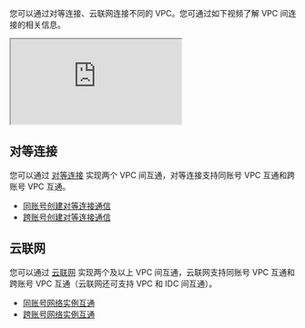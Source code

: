 您可以通过对等连接、云联网连接不同的 VPC。您可通过如下视频了解 VPC 间连接的相关信息。 
<div class="doc-video-mod"><iframe src="https://cloud.tencent.com/edu/learning/quick-play/2354-35384?source=gw.doc.media&withPoster=1&notip=1"></iframe></div>

## 对等连接
您可以通过 [对等连接](https://cloud.tencent.com/document/product/553) 实现两个 VPC 间互通，对等连接支持同账号 VPC 互通和跨账号 VPC 互通。
- [同账号创建对等连接通信](https://cloud.tencent.com/document/product/553/18836)
- [跨账号创建对等连接通信](https://cloud.tencent.com/document/product/553/18837)

## 云联网
您可以通过 [云联网](https://cloud.tencent.com/document/product/877) 实现两个及以上 VPC 间互通，云联网支持同账号 VPC 互通和跨账号 VPC 互通（云联网还可支持 VPC 和 IDC 间互通）。
- [同账号网络实例互通](https://cloud.tencent.com/document/product/877/30804)
- [跨账号网络实例互通](https://cloud.tencent.com/document/product/877/30805)


